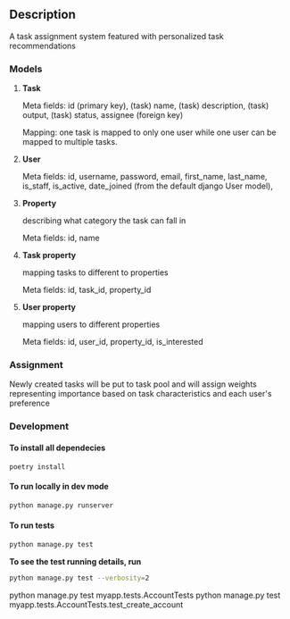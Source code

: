 ## Description
A task assignment system featured with personalized task recommendations

### Models
1. **Task**

    Meta fields: id (primary key), (task) name, (task) description, (task) output, (task) status, assignee (foreign key)

    Mapping: one task is mapped to only one user while one user can be mapped to multiple tasks.


2. **User**

    Meta fields: id, username, password, email, first_name, last_name, is_staff, is_active, date_joined (from the default django User model), 

3. **Property** 

    describing what category the task can fall in 

    Meta fields: id, name

4. **Task property** 
 
    mapping tasks to different to properties
    
    Meta fields: id, task_id, property_id

5. **User property**

    mapping users to different properties

    Meta fields: id, user_id, property_id, is_interested



### Assignment 
Newly created tasks will be put to task pool and will assign weights representing importance based on task characteristics and each user's preference


### Development 

#### To install all dependecies 
```
poetry install
```

#### To run locally in dev mode
```bash
python manage.py runserver
```

#### To run tests
```bash
python manage.py test
```

**To see the test running details, run**
```bash
python manage.py test --verbosity=2
```

python manage.py test myapp.tests.AccountTests
python manage.py test myapp.tests.AccountTests.test_create_account